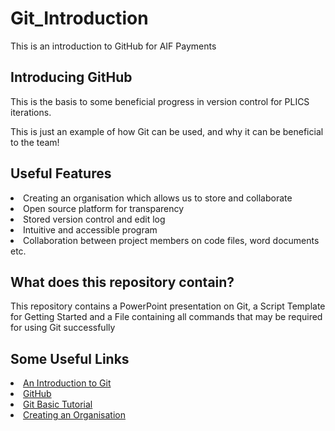 # Git_Introduction
<!DOCTYPE html>
<html>
<head>
This is an introduction to GitHub for AIF Payments
</head>
<body>
<h2>Introducing GitHub</h2>
<p>This is the basis to some beneficial progress in version control for PLICS iterations.</p>
<p>This is just an example of how Git can be used, and why it can be beneficial to the team!</p>
<h2>Useful Features</h2>
<li>Creating an organisation which allows us to store and collaborate</li>
<li>Open source platform for transparency</li>
<li>Stored version control and edit log</li>
<li>Intuitive and accessible program</li>
<li>Collaboration between project members on code files, word documents etc.</li>
<h2>What does this repository contain?</h2>
<p>This repository contains a PowerPoint presentation on Git, a Script Template for Getting Started and a File containing all commands that may be required for using Git successfully</p>
<h2>Some Useful Links</h2>
<li> <a href="https://www.freecodecamp.org/news/what-is-git-and-how-to-use-it-c341b049ae61/">An Introduction to Git</a></li>
<li><a href="https://github.com/">GitHub</a></li>
<li><a href="https://www.w3schools.com/git/default.asp">Git Basic Tutorial</a></li>
<li><a href="https://docs.github.com/en/organizations"> Creating an Organisation</a></li>
</body>
</html>
